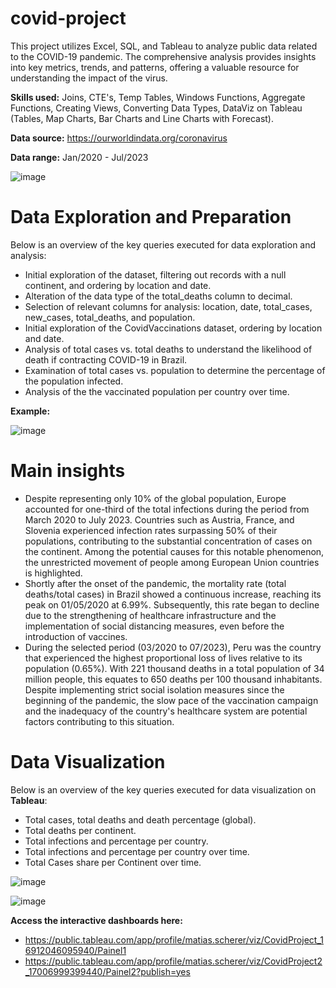 # covid-project
This project utilizes Excel, SQL, and Tableau to analyze public data related to the COVID-19 pandemic. The comprehensive analysis provides insights into key metrics, trends, and patterns, offering a valuable resource for understanding the impact of the virus.

**Skills used:** Joins, CTE's, Temp Tables, Windows Functions, Aggregate Functions, Creating Views, Converting Data Types, DataViz on Tableau (Tables, Map Charts, Bar Charts and Line Charts with Forecast).

**Data source:** https://ourworldindata.org/coronavirus

**Data range:** Jan/2020 - Jul/2023

![image](https://github.com/matiascherer/covid-project/assets/63814565/5bad4b8a-9c61-4bac-9d3b-3d115fb2f1da)

# Data Exploration and Preparation
Below is an overview of the key queries executed for data exploration and analysis:

- Initial exploration of the dataset, filtering out records with a null continent, and ordering by location and date.
- Alteration of the data type of the total_deaths column to decimal.
- Selection of relevant columns for analysis: location, date, total_cases, new_cases, total_deaths, and population.
- Initial exploration of the CovidVaccinations dataset, ordering by location and date.
- Analysis of total cases vs. total deaths to understand the likelihood of death if contracting COVID-19 in Brazil.
- Examination of total cases vs. population to determine the percentage of the population infected.
- Analysis of the the vaccinated population per country over time.

**Example:**

![image](https://github.com/matiascherer/covid-project/assets/63814565/17ad32a2-da97-47ac-85f5-ea665c2308b6)


# Main insights

- Despite representing only 10% of the global population, Europe accounted for one-third of the total infections during the period from March 2020 to July 2023. Countries such as Austria, France, and Slovenia experienced infection rates surpassing 50% of their populations, contributing to the substantial concentration of cases on the continent. Among the potential causes for this notable phenomenon, the unrestricted movement of people among European Union countries is highlighted.
- Shortly after the onset of the pandemic, the mortality rate (total deaths/total cases) in Brazil showed a continuous increase, reaching its peak on 01/05/2020 at 6.99%. Subsequently, this rate began to decline due to the strengthening of healthcare infrastructure and the implementation of social distancing measures, even before the introduction of vaccines.
- During the selected period (03/2020 to 07/2023), Peru was the country that experienced the highest proportional loss of lives relative to its population (0.65%). With 221 thousand deaths in a total population of 34 million people, this equates to 650 deaths per 100 thousand inhabitants. Despite implementing strict social isolation measures since the beginning of the pandemic, the slow pace of the vaccination campaign and the inadequacy of the country's healthcare system are potential factors contributing to this situation.

# Data Visualization
Below is an overview of the key queries executed for data visualization on **Tableau**:

- Total cases, total deaths and death percentage (global).
- Total deaths per continent.
- Total infections and percentage per country.
- Total infections and percentage per country over time.
- Total Cases share per Continent over time.

![image](https://github.com/matiascherer/covid-project/assets/63814565/479fb6b5-fef1-4c72-884e-3848bc9b1d10)

![image](https://github.com/matiascherer/covid-project/assets/63814565/9ef80719-4fae-471d-95cd-cfdfc0c74131)


**Access the interactive dashboards here:** 

- https://public.tableau.com/app/profile/matias.scherer/viz/CovidProject_16912046095940/Painel1
- https://public.tableau.com/app/profile/matias.scherer/viz/CovidProject2_17006999399440/Painel2?publish=yes

